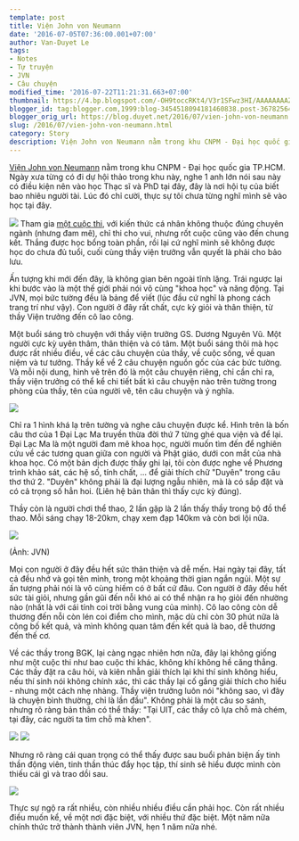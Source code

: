 ```yaml
---
template: post
title: Viện John von Neumann
date: '2016-07-05T07:36:00.001+07:00'
author: Van-Duyet Le
tags:
- Notes
- Tự truyện
- JVN
- Câu chuyện
modified_time: '2016-07-22T11:21:31.663+07:00'
thumbnail: https://4.bp.blogspot.com/-OH9toccRKt4/V3r1SFwz3HI/AAAAAAAAZIg/QtF0KDOP2505VLIu-AIxr_6MoojVQhqdgCK4B/s1600/IMG_20160702_091452_HDR%2B%25281%2529.jpg
blogger_id: tag:blogger.com,1999:blog-3454518094181460838.post-3678256431485140646
blogger_orig_url: https://blog.duyet.net/2016/07/vien-john-von-neumann.html
slug: /2016/07/vien-john-von-neumann.html
category: Story
description: Viện John von Neumann nằm trong khu CNPM - Đại học quốc gia TP.HCM. Ngày xưa từng có đi dự hội thảo trong khu này, nghe 1 anh lớn nói sau này có điều kiện nên vào học Thạc sĩ và PhD tại đây, đây là nơi hội tụ của biết bao nhiêu người tài. Lúc đó chỉ cười, thực sự tôi chưa từng nghĩ mình sẽ vào học tại đây.
---
```


[Viện John von Neumann](http://www.jvn.edu.vn/) nằm trong khu CNPM - Đại học quốc gia TP.HCM. Ngày xưa từng có đi dự hội thảo trong khu này, nghe 1 anh lớn nói sau này có điều kiện nên vào học Thạc sĩ và PhD tại đây, đây là nơi hội tụ của biết bao nhiêu người tài.
Lúc đó chỉ cười, thực sự tôi chưa từng nghĩ mình sẽ vào học tại đây.

[![](https://4.bp.blogspot.com/-OH9toccRKt4/V3r1SFwz3HI/AAAAAAAAZIg/QtF0KDOP2505VLIu-AIxr_6MoojVQhqdgCK4B/s640/IMG_20160702_091452_HDR%2B%25281%2529.jpg)](https://blog.duyetdev.com/2016/07/vien-john-von-neumann.html)
Tham gia [một cuộc thi](http://www.jvn.edu.vn/entropy/), với kiến thức cá nhân không thuộc đúng chuyên ngành (nhưng đam mê), chỉ thi cho vui, nhưng rốt cuộc cũng vào đến chung kết. Thắng được học bổng toàn phần, rồi lại cứ nghĩ mình sẽ không được học do chưa đủ tuổi, cuối cùng thầy viện trưởng vẫn quyết là phải cho bảo lưu.

Ấn tượng khi mới đến đây, là không gian bên ngoài tĩnh lặng. Trái ngược lại khi bước vào là một thế giới phải nói vô cùng "khoa học" và năng động.
Tại JVN, mọi bức tường đều là bảng để viết (lúc đầu cứ nghĩ là phong cách trang trí như vậy). Con người ở đây rất chất, cực kỳ giỏi và thân thiện, từ thầy Viện trưởng đến cô lao công.

Một buổi sáng trò chuyện với thầy viện trưởng GS. Dương Nguyên Vũ. Một người cực kỳ uyên thâm, thân thiện và có tâm. Một buổi sáng thôi mà học được rất nhiều điều, về các câu chuyện của thầy, về cuộc sống, về quan niệm và tư tưởng. Thầy kể về 2 câu chuyện nguồn gốc của các bức tường. Và mỗi nội dung, hình vẽ trên đó là một câu chuyện riêng, chỉ cần chỉ ra, thầy viện trưởng có thể kể chi tiết bất kì câu chuyện nào trên tường trong phòng của thầy, tên của người vẽ, tên câu chuyện và ý nghĩa.

[![](https://2.bp.blogspot.com/-oU-5KYby4Jc/V3r3_kE3PhI/AAAAAAAAZI8/r1HPSe5JuHA_nevRFsVU4aMNC8KSnRbngCK4B/s640/IMG_20160702_091442_HDR.jpg)](https://2.bp.blogspot.com/-oU-5KYby4Jc/V3r3_kE3PhI/AAAAAAAAZI8/r1HPSe5JuHA_nevRFsVU4aMNC8KSnRbngCK4B/s1600/IMG_20160702_091442_HDR.jpg)

Chỉ ra 1 hình khá lạ trên tường và nghe câu chuyện được kể. Hình trên là bốn câu thơ của 1 Đại Lạc Ma truyền thừa đời thứ 7 từng ghé qua viện và để lại. Đại Lạc Ma là một người đam mê khoa học, người muốn tìm đến để nghiên cứu về các tương quan giữa con người và Phật giáo, dưới con mắt của nhà khoa học. Có một bản dịch được thầy ghi lại, tôi còn được nghe về Phương trình khảo sát, các hệ số, tính chất, ... để giải thích chữ "Duyên" trong câu thơ thứ 2. "Duyên" không phải là đại lượng ngẫu nhiên, mà là có sắp đặt và có cả trọng số hẳn hoi. (Liên hệ bản thân thì thấy cực kỳ đúng).

Thầy còn là người chơi thể thao, 2 lần gặp là 2 lần thấy thầy trong bộ đồ thể thao. Mỗi sáng chạy 18-20km, chạy xem đạp 140km và còn bơi lội nữa.

[![](https://1.bp.blogspot.com/-oLhXfMM9xl8/V3sAoNoXXCI/AAAAAAAAZJ0/gMb-3hy9j1APkuebvYmaOaJbMu73UARCgCK4B/s400/13558685_1619539395026100_4123411615755552690_o.jpg)](https://1.bp.blogspot.com/-oLhXfMM9xl8/V3sAoNoXXCI/AAAAAAAAZJ0/gMb-3hy9j1APkuebvYmaOaJbMu73UARCgCK4B/s1600/13558685_1619539395026100_4123411615755552690_o.jpg)

(Ảnh: JVN)

Mọi con người ở đây đều hết sức thân thiện và dễ mến. Hai ngày tại đây, tất cả đều nhớ và gọi tên mình, trong một khoảng thời gian ngắn ngủi. Một sự ấn tượng phải nói là vô cùng hiếm có ở bất cứ đâu. Con người ở đây đều hết sức tài giỏi, nhưng gần gũi đến nỗi khó ai có thể nhận ra họ giỏi đến nhường nào (nhất là với cái tính coi trời bằng vung của mình). Cô lao công còn dễ thương đến nỗi còn lén coi điểm cho mình, mặc dù chỉ còn 30 phút nữa là công bố kết quả, và mình không quan tâm đến kết quả là bao, dễ thương đến thế cơ.

Về các thầy trong BGK, lại càng ngạc nhiên hơn nữa, đây lại không giống như một cuộc thi như bao cuộc thi khác, không khí không hề căng thẳng. Các thầy đặt ra câu hỏi, và kiên nhẫn giải thích lại khi thí sinh không hiểu, nếu thí sinh nói không chính xác, thì các thầy lại cố gắng giải thích cho hiểu - nhưng một cách nhẹ nhàng. Thầy viện trưởng luôn nói "không sao, vì đây là chuyện bình thường, chỉ là lần đầu".
Không phải là một câu so sánh, nhưng rõ ràng bản thân có thể thấy: "Tại UIT, các thầy cô lựa chỗ mà chém, tại đây, các người ta tìm chỗ mà khen".

[![](https://1.bp.blogspot.com/-cjjmZvx9Ero/V3r8-IB4-hI/AAAAAAAAZJc/I41IW0exa6ciW7243U9YI8k-_DPiJFmIACK4B/s320/13613638_1619594675020572_5800127078012288742_o.jpg)](https://1.bp.blogspot.com/-cjjmZvx9Ero/V3r8-IB4-hI/AAAAAAAAZJc/I41IW0exa6ciW7243U9YI8k-_DPiJFmIACK4B/s1600/13613638_1619594675020572_5800127078012288742_o.jpg) [![](https://4.bp.blogspot.com/-vdylnK1G_Bg/V3r89duKGUI/AAAAAAAAZJU/ShHewCpHwksGNVWOMF134PdGQOc8Ih2XACK4B/s320/13580642_1619594615020578_4132836646932798294_o.jpg)](https://4.bp.blogspot.com/-vdylnK1G_Bg/V3r89duKGUI/AAAAAAAAZJU/ShHewCpHwksGNVWOMF134PdGQOc8Ih2XACK4B/s1600/13580642_1619594615020578_4132836646932798294_o.jpg)

Nhưng rõ ràng cái quan trọng có thể thấy được sau buổi phản biện ấy tinh thần động viên, tinh thần thúc đẩy học tập, thí sinh sẽ hiểu được mình còn thiếu cái gì và trao dồi sau. 

[![](https://1.bp.blogspot.com/-1WCb0Yygft4/V3r9pBYwXJI/AAAAAAAAZJk/MZy0OiMnqHcZhtXz--lzcUv7sdvSLDw0gCK4B/s320/13613610_1619594618353911_6936632888706636397_o.jpg)](https://1.bp.blogspot.com/-1WCb0Yygft4/V3r9pBYwXJI/AAAAAAAAZJk/MZy0OiMnqHcZhtXz--lzcUv7sdvSLDw0gCK4B/s1600/13613610_1619594618353911_6936632888706636397_o.jpg)

Thực sự ngộ ra rất nhiều, còn nhiều nhiều điều cần phải học. Còn rất nhiều điều muốn kể, về một nơi đặc biệt, với nhiều thứ đặc biệt. Một năm nữa chính thức trở thành thành viên JVN, hẹn 1 năm nữa nhé.
